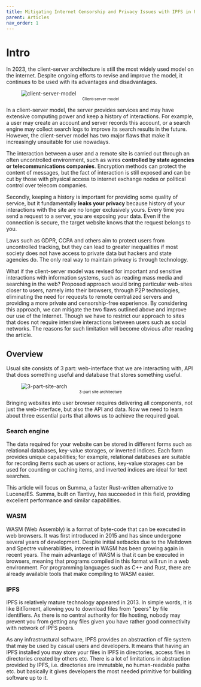 ```yaml
---
title: Mitigating Internet Censorship and Privacy Issues with IPFS in Practice
parent: Articles
nav_order: 1
---
```


# Intro

In 2023, the client-server architecture is still the most widely used model on the internet.
Despite ongoing efforts to revise and improve the model, it continues to be used
with its advantages and disadvantages.

<figure>
  <img src="/summa/assets/client-server.drawio.png" alt="client-server-model" style="display:block; margin-left:auto; margin-right:auto">
  <figcaption style="text-align: center; font-size: 75%">Client-server model</figcaption>
</figure>

In a client-server model, the server provides services and may have extensive computing power
and keep a history of interactions. For example, a user may create
an account and server records this account, or a search engine may collect search logs to improve its search results in the future.
However, the client-server model has two major flaws that make it increasingly unsuitable for use nowadays.

The interaction between a user and a remote site is carried out through an often uncontrolled
environment, such as wires **controlled by state agencies or telecommunications companies**.
Encryption methods can protect the content of messages, but the fact of interaction is still
exposed and can be cut by those with physical access to internet exchange nodes or political
control over telecom companies.

Secondly, keeping a history is important for providing some quality of service, 
but it fundamentally **leaks your privacy** because history of your interactions with the site are no longer exclusively yours.
Every time you send a request to a server, you are exposing your data. 
Even if the connection is secure, the target website knows that the request belongs to you.

Laws such as GDPR, CCPA and others aim to protect users from uncontrolled tracking, but they can lead
to greater inequalities if most society does not have access to private data but hackers
and state agencies do. The only real way to maintain privacy is through technology.

What if the client-server model was revised for important and sensitive interactions 
with information systems, such as reading mass media and searching in the web?
Proposed approach would bring particular web-sites closer to users, namely into their browsers, 
through P2P technologies, eliminating the need for requests to remote centralized servers and 
providing a more private and censorship-free experience. By considering this approach, 
we can mitigate the two flaws outlined above and improve our use of the Internet.
Though we have to restrict our approach to sites that does not require intensive interactions between 
users such as social networks. The reasons for such limitation will become obvious after reading the article.

## Overview

Usual site consists of 3 part: web-interface that we are interacting with, 
API that does something useful and database that stores something useful.

<figure>
  <img src="/summa/assets/3-part-site-arch.drawio.png" alt="3-part-site-arch" style="display:block; margin-left:auto; margin-right:auto">
  <figcaption style="text-align: center; font-size: 75%">3-part site architecture</figcaption>
</figure>

Bringing websites into user browser requires delivering all components, not just the web-interface, 
but also the API and data. Now we need to learn about three essential parts that allows us to achieve 
the required goal.

### Search engine

The data required for your website can be stored in different forms such as relational databases,
key-value storages, or inverted indices. Each form provides unique capabilities;
for example, relational databases are suitable for recording items such as users or actions,
key-value storages can be used for counting or caching items, and inverted indices are ideal
for text searches.

This article will focus on Summa, a faster Rust-written alternative to Lucene/ES. 
Summa, built on Tantivy, has succeeded in this field, providing excellent performance and similar
capabilities.

### WASM

WASM (Web Assembly) is a format of byte-code that can be executed in web browsers.
It was first introduced in 2015 and has since undergone several years of development.
Despite initial setbacks due to the Meltdown and Spectre vulnerabilities,
interest in WASM has been growing again in recent years.
The main advantage of WASM is that it can be executed in browsers,
meaning that programs compiled in this format will run in a web environment.
For programming languages such as C++ and Rust, there are already available tools
that make compiling to WASM easier.

### IPFS

IPFS is relatively mature technology appeared in 2013. In simple words, it is like BitTorrent,
allowing you to download files from "peers" by file identifiers. As there is no central authority
for file hosting, nobody may prevent you from getting any files given you have rather good
connectivity with network of IPFS peers.

As any infrastructural software, IPFS provides an abstraction of file system that may be used by
casual users and developers. It means that having an IPFS installed you may store your files
in IPFS in directories, access files in directories created by others etc.
There is a lot of limitations in abstraction provided by IPFS, i.e. directories are immutable, 
no human-readable paths etc. but basically it gives developers 
the most needed primitive for building software up to it.




